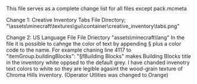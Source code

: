 This file serves as a complete change list for all files except pack.mcmeta


Change 1: Creative Inventory Tabs
File Directory; "\assets\minecraft\textures\gui\container\creative_inventory\tabs.png"

Change 2: US Language File
File Driectory "assets\minecraft\lang"
In the file it is possible to cahnge the color of text by appending § plus a color code to the name. 
For example chaning line 4117 to "itemGroup.buildingBlocks": "§fBuilding Blocks" makes Building Blocks title in the inventory white oppsed to the default grey.
I have chanded invenotry text colors to white so they are legible agasint the wood-grain texture of Chroma Hills inventory. (Operator Utlities was changed to Orange)
